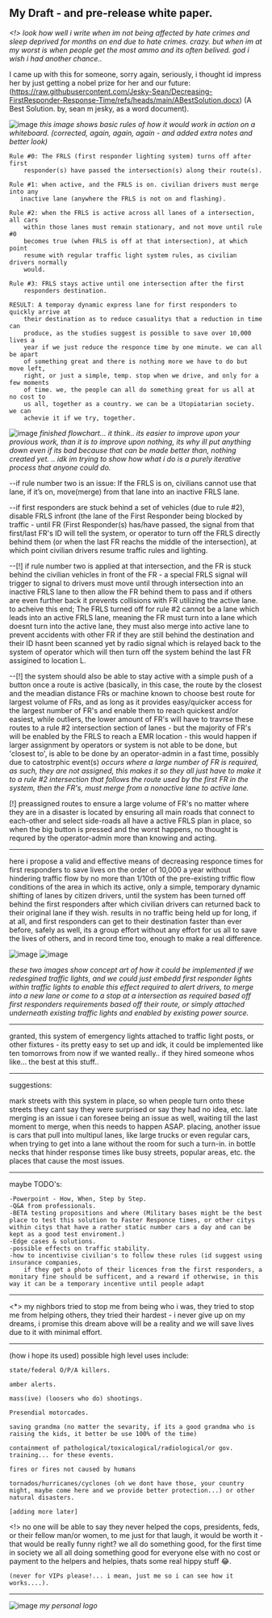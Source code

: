 My Draft - and pre-release white paper.
-

*<!> look how well i write when im not being affected by hate crimes and sleep deprived for months on end due to hate crimes. crazy. but when im at my worst is when people get the most ammo and its often belived. god i wish i had another chance..*

I came up with this for someone, sorry again, seriously, i thought id impress her by just getting a nobel prize for her and our future: (https://raw.githubusercontent.com/Jesky-Sean/Decreasing-FirstResponder-Response-Time/refs/heads/main/ABestSolution.docx)
    (A Best Solution. by, sean m jesky, as a word document). 
 
![image](https://github.com/user-attachments/assets/cd57e089-2f95-4977-a480-687727e48c1e)
    *this image shows basic rules of how it would work in action on a whiteboard. (corrected, again, again, again - and added extra notes and better look)*

    Rule #0: The FRLS (first responder lighting system) turns off after first
        responder(s) have passed the intersection(s) along their route(s).
        
    Rule #1: when active, and the FRLS is on. civilian drivers must merge into any
       inactive lane (anywhere the FRLS is not on and flashing). 
        
    Rule #2: when the FRLS is active across all lanes of a intersection, all cars
        within those lanes must remain stationary, and not move until rule #0 
        becomes true (when FRLS is off at that intersection), at which point 
        resume with regular traffic light system rules, as civilian drivers normally
        would.
       
    Rule #3: FRLS stays active until one intersection after the first
        responders destination. 

    RESULT: A temporay dynamic express lane for first responders to quickly arrive at
        their destination as to reduce casualitys that a reduction in time can
        produce, as the studies suggest is possible to save over 10,000 lives a
        year if we just reduce the responce time by one minute. we can all be apart
        of something great and there is nothing more we have to do but move left,
        right, or just a simple, temp. stop when we drive, and only for a few moments 
        of time. we, the people can all do something great for us all at no cost to 
        us all, together as a country. we can be a Utopiatarian society. we can
        achevie it if we try, together.   
![image](https://github.com/user-attachments/assets/6d998793-e94c-4be6-8231-cf1faf58177f)
*finished flowchart... it think..
its easier to improve upon your provious work, than it is to improve upon nothing, its why ill put anything down even if its bad because that can be made better than, nothing created yet.  .. idk im trying to show how what i do is a purely iterative process that anyone could do.*

--if rule number two is an issue:
If the FRLS is on, civilians cannot use that lane, if it’s on, move(merge) from that lane into an inactive FRLS lane.  

--if first responders are stuck behind a set of vehicles (due to rule #2), disable FRLS infront (the lane of the First Responder being blocked by traffic - until FR (First Responder(s) has/have passed, the signal from that first/last FR's ID will tell the system, or operator to turn off the FRLS directly behind them (or when the last FR reachs the middle of the intersection), at which point civilian drivers resume traffic rules and lighting. 

--[!] if rule number two is applied at that intersection, and the FR is stuck behind the civilian vehicles in front of the FR - a special FRLS signal will trigger to signal to drivers must move until through intersection into an inactive FRLS lane to then allow the FR behind them to pass and if others are even further back it prevents collisions with FR utilizing the active lane.  
  to acheive this end; The FRLS turned off for rule #2 cannot be a lane which leads into an active FRLS lane, meaning the FR must turn into a lane which doesnt turn into the active lane, they must also merge into active lane to prevent accidents with other FR if they are still behind the destination and their ID hasnt been scanned yet by radio signal which is relayed back to the system of operator which will then turn off the system behind the last FR assigined to location L.
  
  --[!] the system should also be able to stay active with a simple push of a button once a route is active (basically, in this case, the route by the closest and the meadian distance FRs or machine known to choose best route for largest volume of FRs, and as long as it provides easy/quicker access for the largest number of FR's and enable them to reach quickest and/or easiest, while outliers, the lower amount of FR's will have to travrse these routes to a rule #2 intersection section of lanes - but the majority of FR's will be enabled by the FRLS to reach a EMR location - this would happen if larger assignment by operators or system is not able to be done, but 'closest to', is able to be done by an operator-admin in a fast time, possibly due to catostrphic event(s) *occurs where a large number of FR is required, as such, they are not assigned, this makes it so they all just have to make it to a rule #2 intersection that follows the route used by the first FR in the system, then the FR's, must merge from a nonactive lane to active lane.* 

  [!] preassigned routes to ensure a large volume of FR's no matter where they are in a disaster is located by ensuring all main roads that connect to each-other and select side-roads all have a active FRLS plan in place, so when the big button is pressed and the worst happens, no thought is requred by the operator-admin more than knowing and acting. 

---

here i propose a valid and effective means of decreasing responce times for first responders to save lives on the order of 10,000 a year without hindering traffic flow by no more than 1/10th of the pre-existing triffic flow conditions of the area in which its active, only a simple, temporary dynamic shifting of lanes by citizen drivers, until the system has been turned off behind the first responders after which civilian drivers can returned back to their original lane if they wish. results in no traffic being held up for long, if at all, and first responders can get to their destination faster than ever before, safely as well, its a group effort without any effort for us all to save the lives of others, and in record time too, enough to make a real difference. 

![image](https://github.com/user-attachments/assets/28e00c27-0bbc-4082-a034-1befcde08815)
![image](https://github.com/user-attachments/assets/0571918c-16ca-4984-ac40-8259776b50da)
   
*these two images show concept art of how it could be implemented if we redesgined traffic lights, and we could just embedd first responder lights within traffic lights to enable this effect required to alert drivers, to merge into a new lane or come to a stop at a intersection as required based off first responders requirements based off their route, or simply attached underneath existing traffic lights and enabled by existing power source.* 

--- 

granted, this system of emergency lights attached to traffic light posts, or other fixtures - its pretty easy to set up and idk, it could be implemented like ten tomorrows from now if we wanted really.. if they hired someone whos like... the best at this stuff..

---

suggestions:

  mark streets with this system in place, so when people turn onto these streets they cant say they were surprised or say they had no idea, etc. 
  late merging is an issue i can foresee being an issue as well, waiting till the last moment to merge, when this needs to happen ASAP.  placing, another issue is cars that pull into multipul lanes, like large trucks or even regular cars, when trying to get into a lane without the room for such a turn-in. 
  in bottle necks that hinder response times like busy streets, popular areas, etc. the places that cause the most issues. 

---

maybe TODO's:

    -Powerpoint - How, When, Step by Step.
    -Q&A from professionals.
    -BETA testing propositions and where (Military bases might be the best place to test this solution to Faster Responce times, or other citys within citys that have a rather static number cars a day and can be kept as a good test enviroment.)
    -Edge cases & solutions.
    -possible effects on traffic stability.
    -how to incentivise civilian's to follow these rules (id suggest using insurance companies, 
        if they get a photo of their licences from the first responders, a monitary fine should be sufficent, and a reward if otherwise, in this way it can be a temporary incentive until people adapt

---

<*> my nighbors tried to stop me from being who i was, they tried to stop me from helping others, they tried their hardest - i never give up on my dreams, i promise this dream above will be a reality and we will save lives due to it with minimal effort. 

---

(how i hope its used) possible high level uses include:

    state/federal O/P/A killers. 
   
    amber alerts. 
   
    mass(ive) (loosers who do) shootings. 
   
    Presendial motorcades. 
   
    saving grandma (no matter the sevarity, if its a good grandma who is raising the kids, it better be use 100% of the time)
   
    containment of pathological/toxicalogical/radiological/or gov. training... for these events. 
    
    fires or fires not caused by humans
    
    tornados/hurricanes/cyclones (oh we dont have those, your country might, maybe come here and we provide better protection...) or other natural disasters.  
    
    [adding more later]

   <!> no one will be able to say they never helped the cops, presidents, feds, or their fellow man/or women, to me just for that laugh, it would be worth it - that would be really funny right? we all do something good, for the first time in society we all all doing something good for everyone else with no cost or payment to the helpers and helpies, thats some real hippy stuff 😂.    
   
    (never for VIPs please!... i mean, just me so i can see how it works....). 

---
   
![image](https://github.com/user-attachments/assets/78f754e1-0028-44d5-b391-44fba11cc9d1)
*my personal logo*
  

